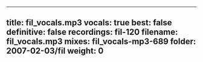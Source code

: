 
---
title: fil_vocals.mp3
vocals: true
best: false
definitive: false
recordings: fil-120
filename: fil_vocals.mp3
mixes: fil_vocals-mp3-689
folder: 2007-02-03/fil
weight: 0
---
